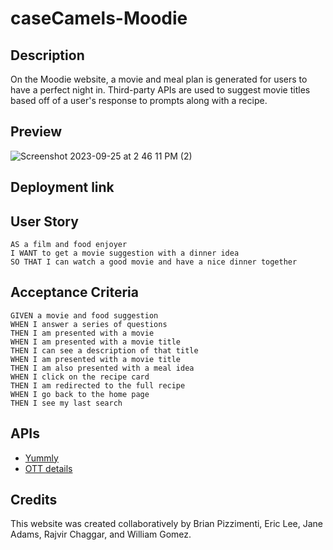 # caseCamels-Moodie
## Description

On the Moodie website, a movie and meal plan is generated for users to have a perfect night in. Third-party APIs are used to suggest movie titles based off of a user's response to prompts along with a recipe. 

## Preview

![Screenshot 2023-09-25 at 2 46 11 PM (2)](https://github.com/BrianPizz/caseCamels-Moodie/assets/138056153/3af12d26-b712-49de-b7f4-02a90c52e40f)

## Deployment link


## User Story

```
AS a film and food enjoyer
I WANT to get a movie suggestion with a dinner idea 
SO THAT I can watch a good movie and have a nice dinner together
```

## Acceptance Criteria
```
GIVEN a movie and food suggestion
WHEN I answer a series of questions
THEN I am presented with a movie
WHEN I am presented with a movie title
THEN I can see a description of that title
WHEN I am presented with a movie title
THEN I am also presented with a meal idea
WHEN I click on the recipe card 
THEN I am redirected to the full recipe
WHEN I go back to the home page
THEN I see my last search
```

## APIs
*  [Yummly](https://rapidapi.com/apidojo/api/yummly2)
*  [OTT details](https://rapidapi.com/gox-ai-gox-ai-default/api/ott-details)

## Credits
This website was created collaboratively by Brian Pizzimenti, Eric Lee, Jane Adams, Rajvir Chaggar, and William Gomez. 